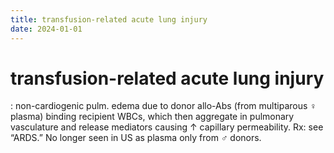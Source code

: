 ```yaml
---
title: transfusion-related acute lung injury
date: 2024-01-01
---
```

# transfusion-related acute lung injury

: non-cardiogenic pulm. edema due to donor allo-Abs (from multiparous ♀ plasma) binding recipient WBCs, which then aggregate in pulmonary vasculature and release mediators causing ↑ capillary permeability. Rx: see “ARDS.” No longer seen in US as plasma only from ♂ donors.
